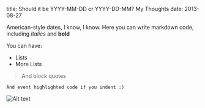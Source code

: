 title: Should it be YYYY-MM-DD or YYYY-DD-MM? My Thoughts
date: 2013-08-27

American-style dates, I know, I know. Here you can write markdown code, including *italics* and **bold**

You can have:
* Lists
* More Lists

> And block quotes

    And event highlighted code if you indent :)

![Alt text](/static/images/smile.jpeg)